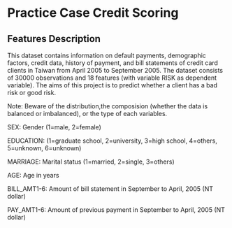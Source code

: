 # Practice Case Credit Scoring

## Features Description

This dataset contains information on default payments, demographic factors, credit data, history of payment, and bill statements of credit card clients in Taiwan from April 2005 to September 2005. The dataset consists of 30000 observations and 18 features (with variable RISK as dependent variable). The aims of this project is to predict whether a client has a bad risk or good risk.

Note: Beware of the distribution,the composision (whether the data is balanced or imbalanced), or the type of each variables.

SEX: Gender (1=male, 2=female)

EDUCATION: (1=graduate school, 2=university, 3=high school, 4=others, 5=unknown, 6=unknown)

MARRIAGE: Marital status (1=married, 2=single, 3=others)

AGE: Age in years

BILL_AMT1-6: Amount of bill statement in September to April, 2005 (NT dollar)

PAY_AMT1-6: Amount of previous payment in September to April, 2005 (NT dollar)
